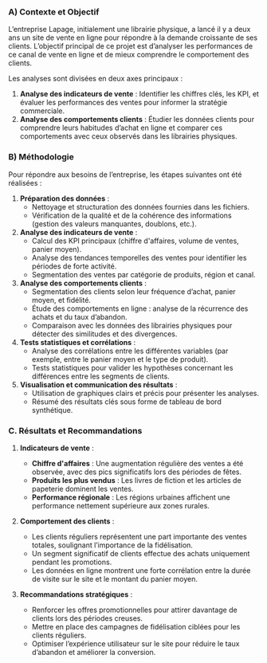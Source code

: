### **A) Contexte et Objectif**

L’entreprise Lapage, initialement une librairie physique, a lancé il y a deux ans un site de vente en ligne pour répondre à la demande croissante de ses clients. L’objectif principal de ce projet est d’analyser les performances de ce canal de vente en ligne et de mieux comprendre le comportement des clients.

Les analyses sont divisées en deux axes principaux :

1. **Analyse des indicateurs de vente** : Identifier les chiffres clés, les KPI, et évaluer les performances des ventes pour informer la stratégie commerciale.
2. **Analyse des comportements clients** : Étudier les données clients pour comprendre leurs habitudes d’achat en ligne et comparer ces comportements avec ceux observés dans les librairies physiques.

### **B) Méthodologie**

Pour répondre aux besoins de l’entreprise, les étapes suivantes ont été réalisées :

1. **Préparation des données** :
    - Nettoyage et structuration des données fournies dans les fichiers.
    - Vérification de la qualité et de la cohérence des informations (gestion des valeurs manquantes, doublons, etc.).
2. **Analyse des indicateurs de vente** :
    - Calcul des KPI principaux (chiffre d'affaires, volume de ventes, panier moyen).
    - Analyse des tendances temporelles des ventes pour identifier les périodes de forte activité.
    - Segmentation des ventes par catégorie de produits, région et canal.
3. **Analyse des comportements clients** :
    - Segmentation des clients selon leur fréquence d’achat, panier moyen, et fidélité.
    - Étude des comportements en ligne : analyse de la récurrence des achats et du taux d’abandon.
    - Comparaison avec les données des librairies physiques pour détecter des similitudes et des divergences.
4. **Tests statistiques et corrélations** :
    - Analyse des corrélations entre les différentes variables (par exemple, entre le panier moyen et le type de produit).
    - Tests statistiques pour valider les hypothèses concernant les différences entre les segments de clients.
5. **Visualisation et communication des résultats** :
    - Utilisation de graphiques clairs et précis pour présenter les analyses.
    - Résumé des résultats clés sous forme de tableau de bord synthétique.

### **C. Résultats et Recommandations**

1. **Indicateurs de vente** :
    - **Chiffre d'affaires** : Une augmentation régulière des ventes a été observée, avec des pics significatifs lors des périodes de fêtes.
    - **Produits les plus vendus** : Les livres de fiction et les articles de papeterie dominent les ventes.
    - **Performance régionale** : Les régions urbaines affichent une performance nettement supérieure aux zones rurales.
      
2. **Comportement des clients** :
    - Les clients réguliers représentent une part importante des ventes totales, soulignant l’importance de la fidélisation.
    - Un segment significatif de clients effectue des achats uniquement pendant les promotions.
    - Les données en ligne montrent une forte corrélation entre la durée de visite sur le site et le montant du panier moyen.
      
3. **Recommandations stratégiques** :
    - Renforcer les offres promotionnelles pour attirer davantage de clients lors des périodes creuses.
    - Mettre en place des campagnes de fidélisation ciblées pour les clients réguliers.
    - Optimiser l’expérience utilisateur sur le site pour réduire le taux d’abandon et améliorer la conversion.
